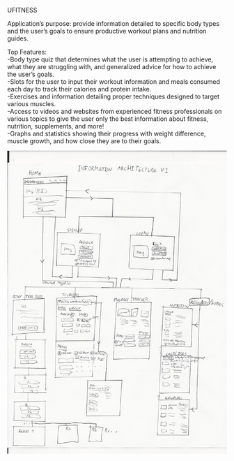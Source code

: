 UFITNESS

Application’s purpose: provide information detailed to specific body types and the user’s goals to ensure productive workout plans and nutrition guides.

Top Features:   
-Body type quiz that determines what the user is attempting to achieve, what they are struggling with, and generalized advice for how to achieve the user’s goals.  
-Slots for the user to input their workout information and meals consumed each day to track their calories and protein intake.  
-Exercises and information detailing proper techniques designed to target various muscles.  
-Access to videos and websites from experienced fitness professionals on various topics to give the user only the best information about fitness, nutrition, supplements, and more!  
-Graphs and statistics showing their progress with weight difference, muscle growth, and how close they are to their goals.  
  
![Information Architecture](assets/images/info-arch.jpg)
